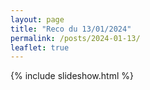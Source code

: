 ```yaml
---
layout: page
title: "Reco du 13/01/2024"
permalink: /posts/2024-01-13/
leaflet: true
---
```

{% include slideshow.html %}